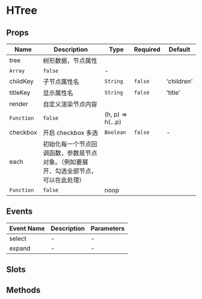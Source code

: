 # HTree

## Props

<!-- @vuese:HTree:props:start -->
|Name|Description|Type|Required|Default|
|---|---|---|---|---|
|tree|树形数据，节点属性|`Array`|`false`|-|
|childKey|子节点属性名|`String`|`false`|'children'|
|titleKey|显示属性名|`String`|`false`|'title'|
|render|自定义渲染节点内容|`Function`|`false`|(h, p) => h(...p)|
|checkbox|开启 checkbox 多选|`Boolean`|`false`|-|
|each|初始化每一个节点回调函数，参数是节点对象。（例如要展开、勾选全部节点，可以在此处理）|`Function`|`false`|noop|
<!-- @vuese:HTree:props:end -->


## Events

<!-- @vuese:HTree:events:start -->
|Event Name|Description|Parameters|
|---|---|---|
|select|-|-|
|expand|-|-|
<!-- @vuese:HTree:events:end -->


## Slots

<!-- @vuese:HTree:slots:start -->
<!-- @vuese:HTree:slots:end -->

## Methods

<!-- @vuese:HTree:methods:start -->
<!-- @vuese:HTree:methods:end -->